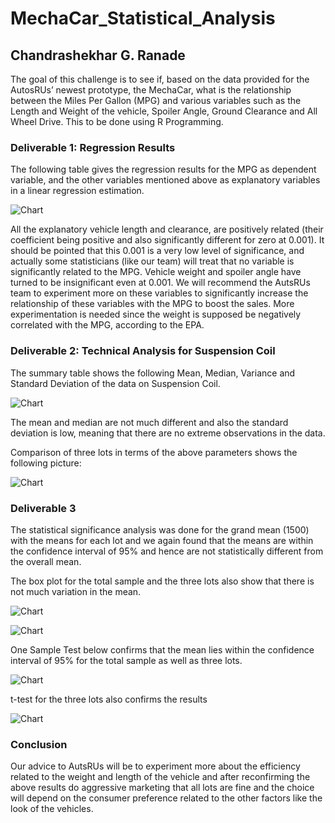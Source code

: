 # MechaCar_Statistical_Analysis

## Chandrashekhar G. Ranade

  The goal of this challenge is to see if,  based on the data provided for the AutosRUs’ newest prototype, the MechaCar, what is the relationship between the Miles Per Gallon (MPG) and various variables such as the Length and Weight of the vehicle, Spoiler Angle, Ground Clearance and All Wheel Drive. This to be done using R Programming.



### Deliverable 1: Regression Results

The following table gives the regression results for the MPG as dependent variable, and the other variables mentioned above as explanatory variables in a linear regression estimation.

 ![Chart](https://i.imgur.com/xt5xhoE.png)

 All the explanatory vehicle length and clearance, are positively related (their coefficient being positive and also significantly different for zero at 0.001). It should be pointed that this 0.001 is a very low level of significance, and actually some statisticians (like our team)  will treat that no variable is significantly related to the MPG. Vehicle weight and spoiler angle have turned to be insignificant even at 0.001. We will recommend the AutsRUs team to experiment more on these variables to significantly increase the relationship of these variables with the MPG to boost the sales. More experimentation is needed since the weight is supposed be negatively correlated with the MPG, according to the EPA.

### Deliverable 2: Technical Analysis for Suspension Coil

The summary table shows the following Mean, Median, Variance and Standard Deviation of the data on Suspension Coil.

 ![Chart](https://i.imgur.com/lZ3QLuy.png)

 The mean and median are not much different and also the standard deviation is low, meaning that there are no extreme observations in the data.

 Comparison of three lots in terms of the above parameters shows the following picture:

 ![Chart](https://i.imgur.com/W841SM1.png)

### Deliverable 3

 The statistical significance analysis was done for the grand mean (1500) with the means for each lot and we again found that the means are within the confidence interval of 95% and hence are not statistically different from the overall mean.

 The box plot for the total sample and the three lots also show that there is not much variation in the mean.

 ![Chart](https://i.imgur.com/F9NmueF.png)

 ![Chart](https://i.imgur.com/lZyVW6K.png)

 One Sample Test below confirms that the mean lies within the confidence interval of 95% for the total sample as well as three lots.

 ![Chart](https://i.imgur.com/WTmqCHw.png)


t-test for the three lots also confirms the results


 ![Chart](https://i.imgur.com/yuPcVTD.png)

  ### Conclusion

  Our advice to AutsRUs will be to experiment more about the efficiency related to the weight and length of the vehicle and after reconfirming the above results do aggressive marketing that all lots are fine and the choice will depend on the consumer preference related to the other factors like the look of the vehicles.
